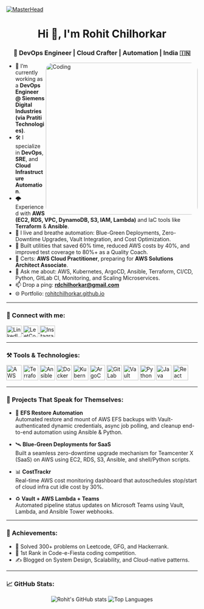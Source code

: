 [![MasterHead](https://www.edu360.com.my/images/banners/coding-banner.png)](https://rohitchilhorkar.github.io/rdc07.github.io/)
<h1 align="center">Hi 👋, I'm Rohit Chilhorkar</h1>
<h3 align="center">🚀 DevOps Engineer | Cloud Crafter | Automation | India 🇮🇳</h3>

<img align="right" alt="Coding" width="400" src="https://media.giphy.com/media/qgQUggAC3Pfv687qPC/giphy.gif" style="border-radius: 20px;">

- 🔭 I’m currently working as a **DevOps Engineer @ Siemens Digital Industries (via Pratiti Technologies)**.  
- 🛠️ I specialize in **DevOps**, **SRE**, and **Cloud Infrastructure Automation**.  
- 🌩️ Experienced with **AWS (EC2, RDS, VPC, DynamoDB, S3, IAM, Lambda)** and IaC tools like **Terraform** & **Ansible**.  
- 🧰 I live and breathe automation: Blue-Green Deployments, Zero-Downtime Upgrades, Vault Integration, and Cost Optimization.  
- 🧪 Built utilities that saved 60% time, reduced AWS costs by 40%, and improved test coverage to 80%+ as a Quality Coach.   
- 🎯 Certs: **AWS Cloud Practitioner**, preparing for **AWS Solutions Architect Associate**.  
- 💬 Ask me about: AWS, Kubernetes, ArgoCD, Ansible, Terraform, CI/CD, Python, GitLab CI, Monitoring, and Scaling Microservices.  
- 📫 Drop a ping: **rdchilhorkar@gmail.com**  
- 🌐 Portfolio: [rohitchilhorkar.github.io](https://rohitchilhorkar.github.io/rdc07.github.io/)  

---

<h3 align="left">🔗 Connect with me:</h3>
<p align="left">
  <a href="https://linkedin.com/in/rohit-chilhorkar" target="blank">
    <img align="center" src="https://raw.githubusercontent.com/rahuldkjain/github-profile-readme-generator/master/src/images/icons/Social/linked-in-alt.svg" alt="LinkedIn" height="30" width="40" />
  </a>
  <a href="https://leetcode.com/u/rohitchilhorkar/" target="blank">
    <img align="center" src="https://raw.githubusercontent.com/rahuldkjain/github-profile-readme-generator/master/src/images/icons/Social/leet-code.svg" alt="LeetCode" height="30" width="40" />
  </a>
  <a href="https://instagram.com/rohit.chilhorkar" target="blank">
    <img align="center" src="https://raw.githubusercontent.com/rahuldkjain/github-profile-readme-generator/master/src/images/icons/Social/instagram.svg" alt="Instagram" height="30" width="40" />
  </a>
</p>

---

<h3 align="left">⚒️ Tools & Technologies:</h3>
<p align="left">
  <img src="https://cdn.jsdelivr.net/gh/devicons/devicon/icons/amazonwebservices/amazonwebservices-original-wordmark.svg" width="40" height="40" alt="AWS"/>
  <img src="https://cdn.jsdelivr.net/gh/devicons/devicon/icons/terraform/terraform-original-wordmark.svg" width="40" height="40" alt="Terraform"/>
  <img src="https://cdn.jsdelivr.net/gh/devicons/devicon/icons/ansible/ansible-original.svg" width="40" height="40" alt="Ansible"/>
  <img src="https://cdn.jsdelivr.net/gh/devicons/devicon/icons/docker/docker-original-wordmark.svg" width="40" height="40" alt="Docker"/>
  <img src="https://cdn.jsdelivr.net/gh/devicons/devicon/icons/kubernetes/kubernetes-plain-wordmark.svg" width="40" height="40" alt="Kubernetes"/>
  <img src="https://argo-cd.readthedocs.io/en/stable/assets/logo.png" width="40" height="40" alt="ArgoCD"/>
  <img src="https://cdn.jsdelivr.net/gh/devicons/devicon/icons/gitlab/gitlab-original.svg" width="40" height="40" alt="GitLab"/>
  <img src="https://www.vectorlogo.zone/logos/hashicorp_vault/hashicorp_vault-icon.svg" width="40" height="40" alt="Vault"/>
  <img src="https://cdn.jsdelivr.net/gh/devicons/devicon/icons/python/python-original.svg" width="40" height="40" alt="Python"/>
  <img src="https://cdn.jsdelivr.net/gh/devicons/devicon/icons/java/java-original-wordmark.svg" width="40" height="40" alt="Java"/>
  <img src="https://cdn.jsdelivr.net/gh/devicons/devicon/icons/react/react-original-wordmark.svg" width="40" height="40" alt="React"/>
</p>

---

<h3 align="left">📌 Projects That Speak for Themselves:</h3>

- 🧬 **EFS Restore Automation**  
  Automated restore and mount of AWS EFS backups with Vault-authenticated dynamic credentials, async job polling, and cleanup end-to-end automation using Ansible & Python.

- 🛰️ **Blue-Green Deployments for SaaS**  
  Built a seamless zero-downtime upgrade mechanism for Teamcenter X (SaaS) on AWS using EC2, RDS, S3, Ansible, and shell/Python scripts.

- 📊 **CostTrackr**  
  Real-time AWS cost monitoring dashboard that autoschedules stop/start of cloud infra cut idle cost by 30%.

- ♻️ **Vault + AWS Lambda + Teams**  
  Automated pipeline status updates on Microsoft Teams using Vault, Lambda, and Ansible Tower webhooks.

---

<h3 align="left">🏅 Achievements:</h3>

- 🧠 Solved 300+ problems on Leetcode, GFG, and Hackerrank.  
- 🥇 1st Rank in Code-e-Fiesta coding competition.  
- ✍️ Blogged on System Design, Scalability, and Cloud-native patterns.

---

<h3 align="left">📈 GitHub Stats:</h3>
<p align="center">
  <img src="https://github-readme-stats.vercel.app/api?username=rdc07&show_icons=true&theme=tokyonight" alt="Rohit's GitHub stats"/>
  <img src="https://github-readme-stats.vercel.app/api/top-langs/?username=rdc07&layout=compact&theme=tokyonight" alt="Top Languages"/>
</p>
